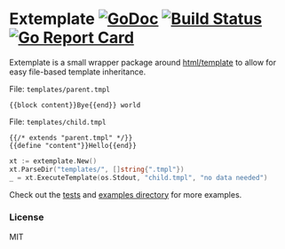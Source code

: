 # Extemplate [![GoDoc](http://godoc.org/github.com/dannyvankooten/extemplate?status.svg)](http://godoc.org/github.com/dannyvankooten/extemplate)  [![Build Status](https://travis-ci.org/dannyvankooten/extemplate.svg)](https://travis-ci.org/dannyvankooten/extemplate) [![Go Report Card](https://goreportcard.com/badge/github.com/dannyvankooten/extemplate)](https://goreportcard.com/report/github.com/dannyvankooten/extemplate)

Extemplate is a small wrapper package around [html/template](https://golang.org/pkg/html/template/) to allow for easy file-based template inheritance.

File: `templates/parent.tmpl`
```text
{{block content}}Bye{{end}} world
```

File: `templates/child.tmpl`
```text
{{/* extends "parent.tmpl" */}}
{{define "content"}}Hello{{end}}
```

```go
xt := extemplate.New()
xt.ParseDir("templates/", []string{".tmpl"})
_ = xt.ExecuteTemplate(os.Stdout, "child.tmpl", "no data needed")
```

Check out the [tests](https://github.com/dannyvankooten/extemplate/blob/master/template_test.go) and [examples directory](https://github.com/dannyvankooten/extemplate/tree/master/examples) for more examples.

### License

MIT
